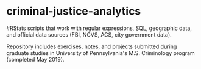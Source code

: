 # criminal-justice-analytics
#RStats scripts that work with regular expressions, SQL, geographic data, and official data sources (FBI, NCVS, ACS, city government data). 

Repository includes exercises, notes, and projects submitted during graduate studies in University of Pennsylvania's M.S. Criminology program (completed May 2019). 
